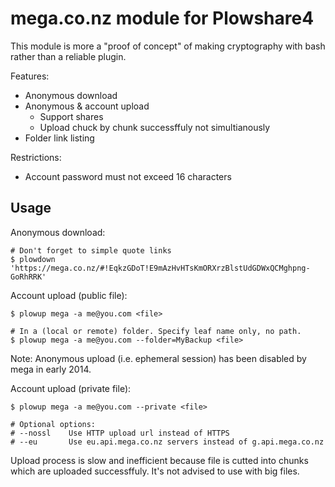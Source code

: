# mega.co.nz module for Plowshare4

This module is more a "proof of concept" of making cryptography with bash
rather than a reliable plugin.

Features:
- Anonymous download
- Anonymous & account upload
  * Support shares
  * Upload chuck by chunk successffuly not simultianously
- Folder link listing

Restrictions:
- Account password must not exceed 16 characters

## Usage

Anonymous download:
```shell
# Don't forget to simple quote links
$ plowdown 'https://mega.co.nz/#!EqkzGDoT!E9mAzHvHTsKmORXrzBlstUdGDWxQCMghpng-GoRhRRK'
```

Account upload (public file):
```shell
$ plowup mega -a me@you.com <file>

# In a (local or remote) folder. Specify leaf name only, no path.
$ plowup mega -a me@you.com --folder=MyBackup <file>
```

Note: Anonymous upload (i.e. ephemeral session) has been disabled by mega in early 2014.

Account upload (private file):
```shell
$ plowup mega -a me@you.com --private <file>

# Optional options:
# --nossl    Use HTTP upload url instead of HTTPS
# --eu       Use eu.api.mega.co.nz servers instead of g.api.mega.co.nz
```

Upload process is slow and inefficient because file is cutted into chunks which are uploaded successffuly.
It's not advised to use with big files.
